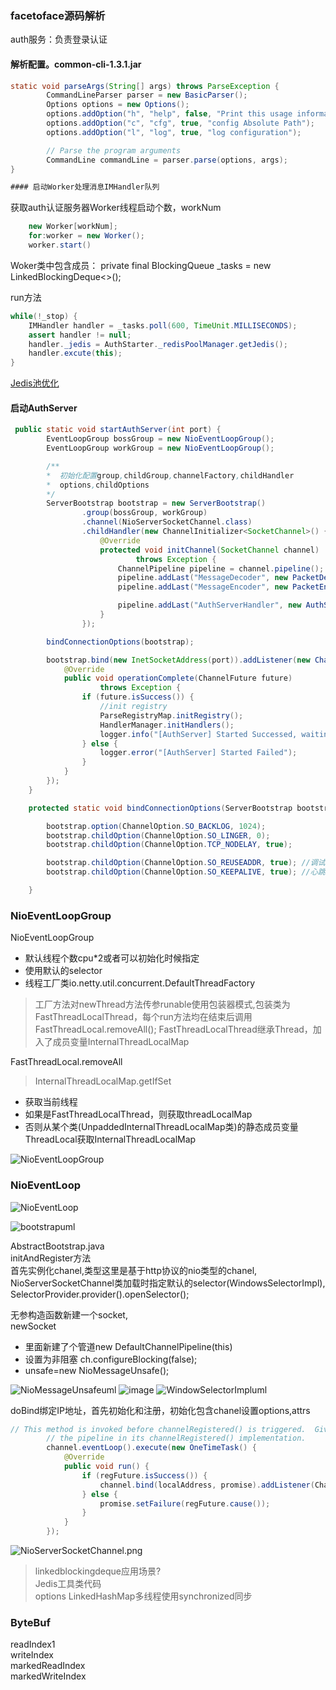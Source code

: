 ### facetoface源码解析
auth服务：负责登录认证  
#### 解析配置。common-cli-1.3.1.jar
```java
static void parseArgs(String[] args) throws ParseException {
        CommandLineParser parser = new BasicParser();
        Options options = new Options();
        options.addOption("h", "help", false, "Print this usage information");
        options.addOption("c", "cfg", true, "config Absolute Path");
        options.addOption("l", "log", true, "log configuration");

        // Parse the program arguments
        CommandLine commandLine = parser.parse(options, args);
}

#### 启动Worker处理消息IMHandler队列
```
获取auth认证服务器Worker线程启动个数，workNum
```java
    new Worker[workNum]; 
    for:worker = new Worker();
    worker.start()
```
Woker类中包含成员：
private final BlockingQueue<IMHandler> _tasks = new LinkedBlockingDeque<>();

run方法
```java
while(!_stop) {
    IMHandler handler = _tasks.poll(600, TimeUnit.MILLISECONDS);
    assert handler != null;
    handler._jedis = AuthStarter._redisPoolManager.getJedis();
    handler.excute(this);
}
```
[Jedis池优化](https://www.alibabacloud.com/help/zh/doc-detail/98726.htm)

#### 启动AuthServer
```java
 public static void startAuthServer(int port) {
        EventLoopGroup bossGroup = new NioEventLoopGroup();
        EventLoopGroup workGroup = new NioEventLoopGroup();

        /**
        *  初始化配置group,childGroup,channelFactory,childHandler
        *  options,childOptions
        */
        ServerBootstrap bootstrap = new ServerBootstrap()
                .group(bossGroup, workGroup)
                .channel(NioServerSocketChannel.class)
                .childHandler(new ChannelInitializer<SocketChannel>() {
                    @Override
                    protected void initChannel(SocketChannel channel)
                            throws Exception {
                        ChannelPipeline pipeline = channel.pipeline();
                        pipeline.addLast("MessageDecoder", new PacketDecoder());
                        pipeline.addLast("MessageEncoder", new PacketEncoder());

                        pipeline.addLast("AuthServerHandler", new AuthServerHandler());
                    }
                });

        bindConnectionOptions(bootstrap);

        bootstrap.bind(new InetSocketAddress(port)).addListener(new ChannelFutureListener() {
            @Override
            public void operationComplete(ChannelFuture future)
                    throws Exception {
                if (future.isSuccess()) {
                    //init registry
                    ParseRegistryMap.initRegistry();
                    HandlerManager.initHandlers();
                    logger.info("[AuthServer] Started Successed, waiting for other server connect...");
                } else {
                    logger.error("[AuthServer] Started Failed");
                }
            }
        });
    }

    protected static void bindConnectionOptions(ServerBootstrap bootstrap) {

        bootstrap.option(ChannelOption.SO_BACKLOG, 1024);
        bootstrap.childOption(ChannelOption.SO_LINGER, 0);
        bootstrap.childOption(ChannelOption.TCP_NODELAY, true);

        bootstrap.childOption(ChannelOption.SO_REUSEADDR, true); //调试用
        bootstrap.childOption(ChannelOption.SO_KEEPALIVE, true); //心跳机制暂时使用TCP选项，之后再自己实现

    }

```
### NioEventLoopGroup

NioEventLoopGroup
* 默认线程个数cpu*2或者可以初始化时候指定
* 使用默认的selector
* 线程工厂类io.netty.util.concurrent.DefaultThreadFactory
> 工厂方法对newThread方法传参runable使用包装器模式,包装类为FastThreadLocalThread，每个run方法均在结束后调用 FastThreadLocal.removeAll();
> FastThreadLocalThread继承Thread，加入了成员变量InternalThreadLocalMap

FastThreadLocal.removeAll
> InternalThreadLocalMap.getIfSet
* 获取当前线程
* 如果是FastThreadLocalThread，则获取threadLocalMap
* 否则从某个类(UnpaddedInternalThreadLocalMap类)的静态成员变量ThreadLocal<InternalThreadLocalMap>获取InternalThreadLocalMap


![NioEventLoopGroup](./images/nioeventloopgroup.png)

### NioEventLoop
![NioEventLoop](./images/NioEventLoop.png)

![bootstrapuml](images/bootstrapuml.png)

AbstractBootstrap.java  
initAndRegister方法  
首先实例化chanel,类型这里是基于http协议的nio类型的chanel,  
NioServerSocketChannel类加载时指定默认的selector(WindowsSelectorImpl),  
SelectorProvider.provider().openSelector();

无参构造函数新建一个socket,  
newSocket
* 里面新建了个管道new DefaultChannelPipeline(this)
* 设置为非阻塞 ch.configureBlocking(false);
* unsafe=new NioMessageUnsafe();

![NioMessageUnsafeuml](ChanelSelectoruml/NioMessageUnsafeuml.png)
![image](ChanelSelectoruml/image.png)
![WindowSelectorImpluml](images/WindowSelectorImpluml.png)

doBind绑定IP地址，首先初始化和注册，初始化包含chanel设置options,attrs
```java
// This method is invoked before channelRegistered() is triggered.  Give user handlers a chance to set up
        // the pipeline in its channelRegistered() implementation.
        channel.eventLoop().execute(new OneTimeTask() {
            @Override
            public void run() {
                if (regFuture.isSuccess()) {
                    channel.bind(localAddress, promise).addListener(ChannelFutureListener.CLOSE_ON_FAILURE);
                } else {
                    promise.setFailure(regFuture.cause());
                }
            }
        });
```
![NioServerSocketChannel.png](images/NioServerSocketChannel.png)


> linkedblockingdeque应用场景?  
> Jedis工具类代码  
> options LinkedHashMap多线程使用synchronized同步

### ByteBuf
readIndex1  
writeIndex  
markedReadIndex  
markedWriteIndex 

